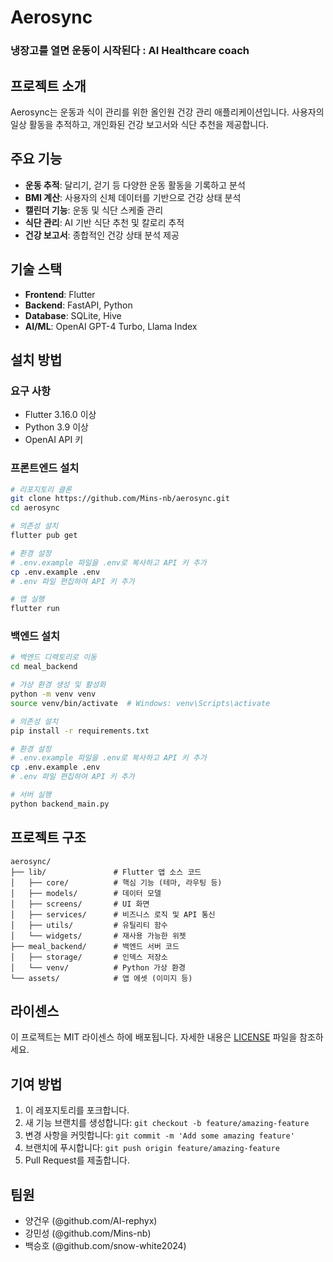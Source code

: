 # Aerosync
### 냉장고를 열면 운동이 시작된다 : AI Healthcare coach

## 프로젝트 소개
Aerosync는 운동과 식이 관리를 위한 올인원 건강 관리 애플리케이션입니다. 사용자의 일상 활동을 추적하고, 개인화된 건강 보고서와 식단 추천을 제공합니다.

## 주요 기능
- **운동 추적**: 달리기, 걷기 등 다양한 운동 활동을 기록하고 분석
- **BMI 계산**: 사용자의 신체 데이터를 기반으로 건강 상태 분석
- **캘린더 기능**: 운동 및 식단 스케줄 관리
- **식단 관리**: AI 기반 식단 추천 및 칼로리 추적
- **건강 보고서**: 종합적인 건강 상태 분석 제공

## 기술 스택
- **Frontend**: Flutter
- **Backend**: FastAPI, Python
- **Database**: SQLite, Hive
- **AI/ML**: OpenAI GPT-4 Turbo, Llama Index

## 설치 방법

### 요구 사항
- Flutter 3.16.0 이상
- Python 3.9 이상
- OpenAI API 키

### 프론트엔드 설치
```bash
# 리포지토리 클론
git clone https://github.com/Mins-nb/aerosync.git
cd aerosync

# 의존성 설치
flutter pub get

# 환경 설정
# .env.example 파일을 .env로 복사하고 API 키 추가
cp .env.example .env
# .env 파일 편집하여 API 키 추가

# 앱 실행
flutter run
```

### 백엔드 설치
```bash
# 백엔드 디렉토리로 이동
cd meal_backend

# 가상 환경 생성 및 활성화
python -m venv venv
source venv/bin/activate  # Windows: venv\Scripts\activate

# 의존성 설치
pip install -r requirements.txt

# 환경 설정
# .env.example 파일을 .env로 복사하고 API 키 추가
cp .env.example .env
# .env 파일 편집하여 API 키 추가

# 서버 실행
python backend_main.py
```

## 프로젝트 구조
```
aerosync/
├── lib/               # Flutter 앱 소스 코드
│   ├── core/          # 핵심 기능 (테마, 라우팅 등)
│   ├── models/        # 데이터 모델
│   ├── screens/       # UI 화면
│   ├── services/      # 비즈니스 로직 및 API 통신
│   ├── utils/         # 유틸리티 함수
│   └── widgets/       # 재사용 가능한 위젯
├── meal_backend/      # 백엔드 서버 코드
│   ├── storage/       # 인덱스 저장소
│   └── venv/          # Python 가상 환경
└── assets/            # 앱 에셋 (이미지 등)
```

## 라이센스
이 프로젝트는 MIT 라이센스 하에 배포됩니다. 자세한 내용은 [LICENSE](LICENSE) 파일을 참조하세요.

## 기여 방법
1. 이 레포지토리를 포크합니다.
2. 새 기능 브랜치를 생성합니다: `git checkout -b feature/amazing-feature`
3. 변경 사항을 커밋합니다: `git commit -m 'Add some amazing feature'`
4. 브랜치에 푸시합니다: `git push origin feature/amazing-feature`
5. Pull Request를 제출합니다.

## 팀원
- 양건우 (@github.com/AI-rephyx)
- 강민성 (@github.com/Mins-nb)
- 백승호 (@github.com/snow-white2024)
